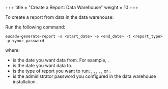 +++
title = "Create a Report: Data Warehouse"
weight = 10
+++

To create a report from data in the data warehouse: 

Run the following command: 

    eucadw-generate-report -s <start_date> -e <end_date> -t <report_type> -p <your_password

where: 



* is the date you want data from. For example, . 
* is the date you want data to. 
* is the type of report you want to run: , , , , , or . 
* is the administrator password you configured in the data warehouse installation. 
